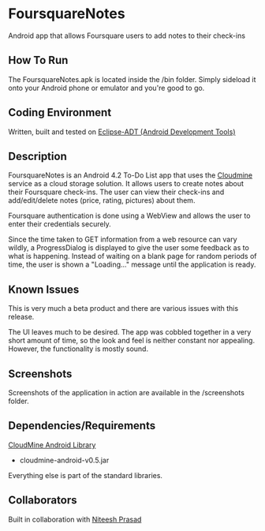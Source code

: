 FoursquareNotes
===============

Android app that allows Foursquare users to add notes to their check-ins

How To Run
----------

The FoursquareNotes.apk is located inside the /bin folder. Simply sideload it onto your Android phone or emulator and you're good to go.

Coding Environment
------------------

Written, built and tested on [Eclipse-ADT (Android Development Tools)](http://developer.android.com/tools/sdk/eclipse-adt.html)

Description
-----------

FoursquareNotes is an Android 4.2 To-Do List app that uses the [Cloudmine](http://cloudmine.me) service as a cloud storage solution. It allows users to create notes about their Foursquare check-ins. The user can view their check-ins and add/edit/delete notes (price, rating, pictures) about them.

Foursquare authentication is done using a WebView and allows the user to enter their credentials securely.

Since the time taken to GET information from a web resource can vary wildly, a ProgressDialog is displayed to give the user some feedback as to what is happening. Instead of waiting on a blank page for random periods of time, the user is shown a "Loading..." message until the application is ready.

Known Issues
------------

This is very much a beta product and there are various issues with this release.

The UI leaves much to be desired. The app was cobbled together in a very short amount of time, so the look and feel is neither constant nor appealing. However, the functionality is mostly sound.

Screenshots
-----------

Screenshots of the application in action are available in the /screenshots folder.

Dependencies/Requirements
-------------------------

[CloudMine Android Library](https://cloudmine.me/docs/java)
* cloudmine-android-v0.5.jar

Everything else is part of the standard libraries.

Collaborators
-------------

Built in collaboration with [Niteesh Prasad](https://github.com/dawnoflife)